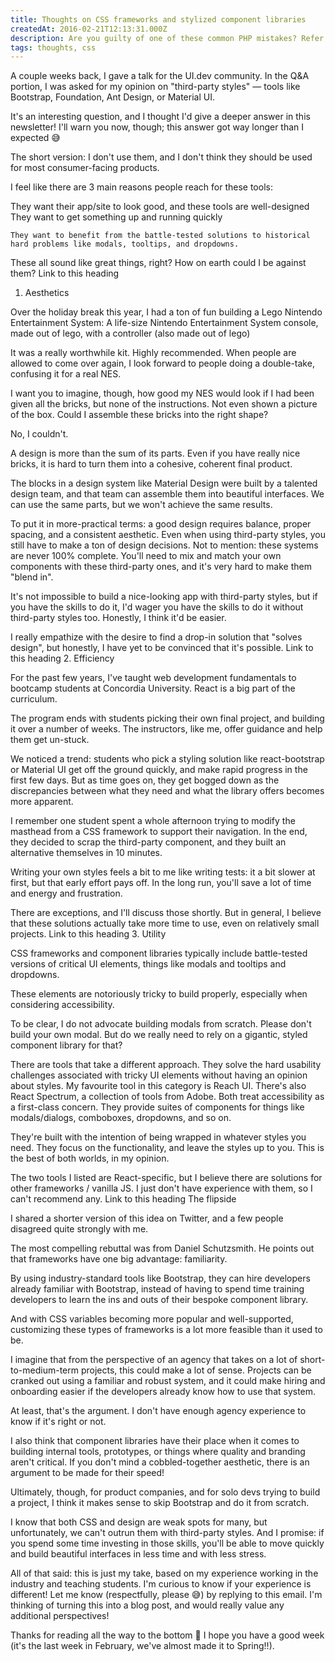 ```yaml
---
title: Thoughts on CSS frameworks and stylized component libraries
createdAt: 2016-02-21T12:13:31.000Z
description: Are you guilty of one of these common PHP mistakes? Refer to this list next time you're debugging PHP code.
tags: thoughts, css
---
```


A couple weeks back, I gave a talk for the UI.dev community. In the Q&A portion, I was asked for my opinion on "third-party styles" — tools like Bootstrap, Foundation, Ant Design, or Material UI.

It's an interesting question, and I thought I'd give a deeper answer in this newsletter! I'll warn you now, though; this answer got way longer than I expected 😅

The short version: I don't use them, and I don't think they should be used for most consumer-facing products.

I feel like there are 3 main reasons people reach for these tools:

They want their app/site to look good, and these tools are well-designed
They want to get something up and running quickly

    They want to benefit from the battle-tested solutions to historical hard problems like modals, tooltips, and dropdowns.

These all sound like great things, right? How on earth could I be against them?
Link to this heading

1. Aesthetics

Over the holiday break this year, I had a ton of fun building a Lego Nintendo Entertainment System:
A life-size Nintendo Entertainment System console, made out of lego, with a controller (also made out of lego)

It was a really worthwhile kit. Highly recommended. When people are allowed to come over again, I look forward to people doing a double-take, confusing it for a real NES.

I want you to imagine, though, how good my NES would look if I had been given all the bricks, but none of the instructions. Not even shown a picture of the box. Could I assemble these bricks into the right shape?

No, I couldn't.

A design is more than the sum of its parts. Even if you have really nice bricks, it is hard to turn them into a cohesive, coherent final product.

The blocks in a design system like Material Design were built by a talented design team, and that team can assemble them into beautiful interfaces. We can use the same parts, but we won't achieve the same results.

To put it in more-practical terms: a good design requires balance, proper spacing, and a consistent aesthetic. Even when using third-party styles, you still have to make a ton of design decisions. Not to mention: these systems are never 100% complete. You'll need to mix and match your own components with these third-party ones, and it's very hard to make them "blend in".

It's not impossible to build a nice-looking app with third-party styles, but if you have the skills to do it, I'd wager you have the skills to do it without third-party styles too. Honestly, I think it'd be easier.

I really empathize with the desire to find a drop-in solution that "solves design", but honestly, I have yet to be convinced that it's possible.
Link to this heading
2. Efficiency

For the past few years, I've taught web development fundamentals to bootcamp students at Concordia University. React is a big part of the curriculum.

The program ends with students picking their own final project, and building it over a number of weeks. The instructors, like me, offer guidance and help them get un-stuck.

We noticed a trend: students who pick a styling solution like react-bootstrap or Material UI get off the ground quickly, and make rapid progress in the first few days. But as time goes on, they get bogged down as the discrepancies between what they need and what the library offers becomes more apparent.

I remember one student spent a whole afternoon trying to modify the masthead from a CSS framework to support their navigation. In the end, they decided to scrap the third-party component, and they built an alternative themselves in 10 minutes.

Writing your own styles feels a bit to me like writing tests: it a bit slower at first, but that early effort pays off. In the long run, you'll save a lot of time and energy and frustration.

There are exceptions, and I'll discuss those shortly. But in general, I believe that these solutions actually take more time to use, even on relatively small projects.
Link to this heading
3. Utility

CSS frameworks and component libraries typically include battle-tested versions of critical UI elements, things like modals and tooltips and dropdowns.

These elements are notoriously tricky to build properly, especially when considering accessibility.

To be clear, I do not advocate building modals from scratch. Please don't build your own modal. But do we really need to rely on a gigantic, styled component library for that?

There are tools that take a different approach. They solve the hard usability challenges associated with tricky UI elements without having an opinion about styles. My favourite tool in this category is Reach UI. There's also React Spectrum, a collection of tools from Adobe. Both treat accessibility as a first-class concern. They provide suites of components for things like modals/dialogs, comboboxes, dropdowns, and so on.

They're built with the intention of being wrapped in whatever styles you need. They focus on the functionality, and leave the styles up to you. This is the best of both worlds, in my opinion.

The two tools I listed are React-specific, but I believe there are solutions for other frameworks / vanilla JS. I just don't have experience with them, so I can't recommend any.
Link to this heading
The flipside

I shared a shorter version of this idea on Twitter, and a few people disagreed quite strongly with me.

The most compelling rebuttal was from Daniel Schutzsmith. He points out that frameworks have one big advantage: familiarity.

By using industry-standard tools like Bootstrap, they can hire developers already familiar with Bootstrap, instead of having to spend time training developers to learn the ins and outs of their bespoke component library.

And with CSS variables becoming more popular and well-supported, customizing these types of frameworks is a lot more feasible than it used to be.

I imagine that from the perspective of an agency that takes on a lot of short-to-medium-term projects, this could make a lot of sense. Projects can be cranked out using a familiar and robust system, and it could make hiring and onboarding easier if the developers already know how to use that system.

At least, that's the argument. I don't have enough agency experience to know if it's right or not.

I also think that component libraries have their place when it comes to building internal tools, prototypes, or things where quality and branding aren't critical. If you don't mind a cobbled-together aesthetic, there is an argument to be made for their speed!

Ultimately, though, for product companies, and for solo devs trying to build a project, I think it makes sense to skip Bootstrap and do it from scratch.

I know that both CSS and design are weak spots for many, but unfortunately, we can't outrun them with third-party styles. And I promise: if you spend some time investing in those skills, you'll be able to move quickly and build beautiful interfaces in less time and with less stress.

All of that said: this is just my take, based on my experience working in the industry and teaching students. I'm curious to know if your experience is different! Let me know (respectfully, please 😅) by replying to this email. I'm thinking of turning this into a blog post, and would really value any additional perspectives!

Thanks for reading all the way to the bottom 💖 I hope you have a good week (it's the last week in February, we've almost made it to Spring!!).
